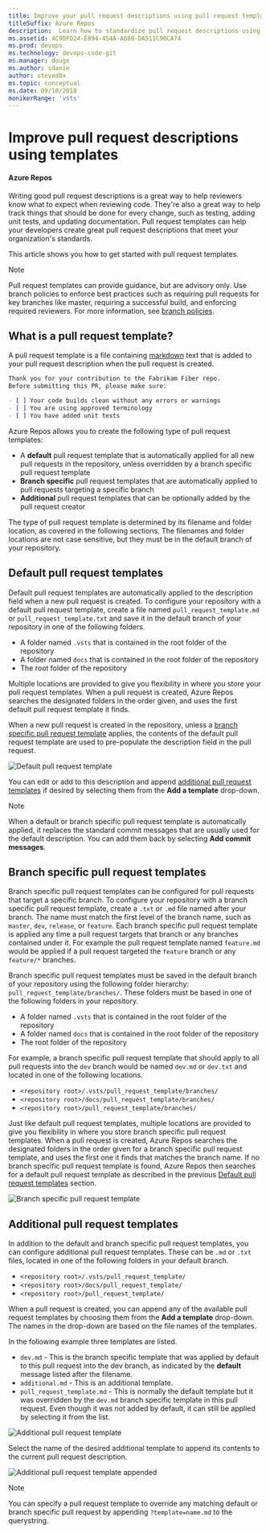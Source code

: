 ```yaml
---
title: Improve your pull request descriptions using pull request templates
titleSuffix: Azure Repos
description:  Learn how to standardize pull request descriptions using pull request templates
ms.assetid: 4C9DFD24-E894-454A-A080-DA511C90CA74
ms.prod: devops
ms.technology: devops-code-git 
ms.manager: douge
ms.author: sdanie
author: steved0x
ms.topic: conceptual
ms.date: 09/10/2018
monikerRange: 'vsts'
---
```


# Improve pull request descriptions using templates

#### Azure Repos 

Writing good pull request descriptions is a great way to help reviewers know what to expect when reviewing code. They're also a great way to help track things that should be done for every change, such as testing, adding unit tests, and updating documentation. Pull request templates can help your developers create great pull request descriptions that meet your organization's standards.

This article shows you how to get started with pull request templates.

>[!NOTE]
>Pull request templates can provide guidance, but are advisory only. Use branch policies to enforce best practices such as requiring pull requests for key branches like master, requiring a successful build, and enforcing required reviewers. For more information, see [branch policies](branch-policies-overview.md).

## What is a pull request template?

A pull request template is a file containing [markdown](../../project/wiki/markdown-guidance.md) text that is added to your pull request description when the pull request is created. 

```markdown
Thank you for your contribution to the Fabrikam Fiber repo. 
Before submitting this PR, please make sure:

- [ ] Your code builds clean without any errors or warnings
- [ ] You are using approved terminology
- [ ] You have added unit tests
```

Azure Repos allows you to create the following type of pull request templates:

- A **default** pull request template that is automatically applied for all new pull requests in the repository, unless overridden by a branch specific pull request template
- **Branch specific** pull request templates that are automatically applied to pull requests targeting a specific branch
- **Additional** pull request templates that can be optionally added by the pull request creator

The type of pull request template is determined by its filename and folder location, as covered in the following sections. The filenames and folder locations are not case sensitive, but they must be in the default branch of your repository.

## Default pull request templates

Default pull request templates are automatically applied to the description field when a new pull request is created. To configure your repository with a default pull request template, create a file named `pull_request_template.md` or `pull_request_template.txt` and save it in the default branch of your repository in one of the following folders.

- A folder named `.vsts` that is contained in the root folder of the repository
- A folder named `docs` that is contained in the root folder of the repository
- The root folder of the repository

Multiple locations are provided to give you flexibility in where you store your pull request templates. When a pull request is created, Azure Repos searches the designated folders in the order given, and uses the first default pull request template it finds.

When a new pull request is created in the repository, unless a [branch specific pull request template](#branch-specific-pull-request-templates) applies, the contents of the default pull request template are used to pre-populate the description field in the pull request.

![Default pull request template](_img/pull-request-templates/default-pull-request-template.png)

You can edit or add to this description and append [additional pull request templates](#additional-pull-request-templates) if desired by selecting them from the **Add a template** drop-down.

>[!NOTE]
>When a default or branch specific pull request template is automatically applied, it replaces the standard commit messages that are usually used for the default description. You can add them back by selecting **Add commit messages**.

## Branch specific pull request templates

Branch specific pull request templates can be configured for pull requests that target a specific branch. To configure your repository with a branch specific pull request template, create a `.txt` or `.md` file named after your branch. The name must match the first level of the branch name, such as `master`, `dev`, `release`, or `feature`. Each branch specific pull request template is applied any time a pull request targets that branch or any branches contained under it. For example the pull request template named `feature.md` would be applied if a pull request targeted the `feature` branch or any `feature/*` branches.

Branch specific pull request templates must be saved in the default branch of your repository using the following folder hierarchy: `pull_request_template/branches/`. These folders must be based in one of the following folders in your repository.

- A folder named `.vsts` that is contained in the root folder of the repository
- A folder named `docs` that is contained in the root folder of the repository
- The root folder of the repository

For example, a branch specific pull request template that should apply to all pull requests into the `dev` branch would be named `dev.md` or `dev.txt` and located in one of the following locations.

- `<repository root>/.vsts/pull_request_template/branches/`
- `<repository root>/docs/pull_request_template/branches/`
- `<repository root>/pull_request_template/branches/`

Just like default pull request templates, multiple locations are provided to give you flexibility in where you store branch specific pull request templates. When a pull request is created, Azure Repos searches the designated folders in the order given for a branch specific pull request template, and uses the first one it finds that matches the branch name. If no branch specific pull request template is found, Azure Repos then searches for a default pull request template as described in the previous [Default pull request templates](#default-pull-request-templates) section.

![Branch specific pull request template](_img/pull-request-templates/branch-specific-pull-request-template.png)

## Additional pull request templates

In addition to the default and branch specific pull request templates, you can configure additional pull request templates. These can be `.md` or `.txt` files, located in one of the following folders in your default branch.

- `<repository root>/.vsts/pull_request_template/`
- `<repository root>/docs/pull_request_template/`
- `<repository root>/pull_request_template/`

When a pull request is created, you can append any of the available pull request templates by choosing them from the **Add a template** drop-down. The names in the drop-down are based on the file names of the templates.

In the following example three templates are listed.

- `dev.md` - This is the branch specific template that was applied by default to this pull request into the dev branch, as indicated by the **default** message listed after the filename.
- `additional.md` - This is an additional template.
- `pull_request_template.md` - This is normally the default template but it was overridden by the `dev.md` branch specific template in this pull request. Even though it was not added by default, it can still be applied by selecting it from the list.

![Additional pull request template](_img/pull-request-templates/additional-pull-request-template.png)

Select the name of the desired additional template to append its contents to the current pull request description.

![Additional pull request template appended](_img/pull-request-templates/additional-pull-request-template-appended.png)

>[!NOTE]
>You can specify a pull request template to override any matching default or branch specific pull request by appending `?template=name.md` to the querystring.
